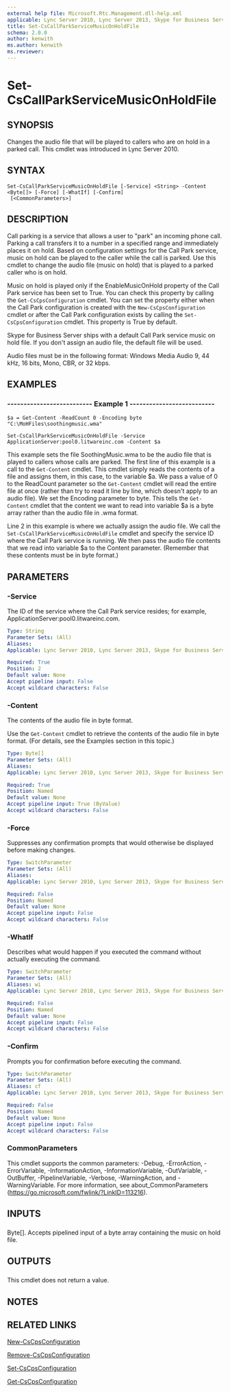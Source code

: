 ```yaml
---
external help file: Microsoft.Rtc.Management.dll-help.xml
applicable: Lync Server 2010, Lync Server 2013, Skype for Business Server 2015, Skype for Business Server 2019
title: Set-CsCallParkServiceMusicOnHoldFile
schema: 2.0.0
author: kenwith
ms.author: kenwith
ms.reviewer:
---
```


# Set-CsCallParkServiceMusicOnHoldFile

## SYNOPSIS
Changes the audio file that will be played to callers who are on hold in a parked call.
This cmdlet was introduced in Lync Server 2010.


## SYNTAX

```
Set-CsCallParkServiceMusicOnHoldFile [-Service] <String> -Content <Byte[]> [-Force] [-WhatIf] [-Confirm]
 [<CommonParameters>]
```

## DESCRIPTION
Call parking is a service that allows a user to "park" an incoming phone call.
Parking a call transfers it to a number in a specified range and immediately places it on hold.
Based on configuration settings for the Call Park service, music on hold can be played to the caller while the call is parked.
Use this cmdlet to change the audio file (music on hold) that is played to a parked caller who is on hold.

Music on hold is played only if the EnableMusicOnHold property of the Call Park service has been set to True.
You can check this property by calling the `Get-CsCpsConfiguration` cmdlet.
You can set the property either when the Call Park configuration is created with the `New-CsCpsConfiguration` cmdlet or after the Call Park configuration exists by calling the `Set-CsCpsConfiguration` cmdlet.
This property is True by default.

Skype for Business Server ships with a default Call Park service music on hold file.
If you don't assign an audio file, the default file will be used.

Audio files must be in the following format: Windows Media Audio 9, 44 kHz, 16 bits, Mono, CBR, or 32 kbps.


## EXAMPLES

### -------------------------- Example 1 --------------------------
```
$a = Get-Content -ReadCount 0 -Encoding byte "C:\MoHFiles\soothingmusic.wma"

Set-CsCallParkServiceMusicOnHoldFile -Service ApplicationServer:pool0.litwareinc.com -Content $a
```

This example sets the file SoothingMusic.wma to be the audio file that is played to callers whose calls are parked.
The first line of this example is a call to the `Get-Content` cmdlet.
This cmdlet simply reads the contents of a file and assigns them, in this case, to the variable $a.
We pass a value of 0 to the ReadCount parameter so the `Get-Content` cmdlet will read the entire file at once (rather than try to read it line by line, which doesn't apply to an audio file).
We set the Encoding parameter to byte.
This tells the `Get-Content` cmdlet that the content we want to read into variable $a is a byte array rather than the audio file in .wma format.

Line 2 in this example is where we actually assign the audio file.
We call the `Set-CsCallParkServiceMusicOnHoldFile` cmdlet and specify the service ID where the Call Park service is running.
We then pass the audio file contents that we read into variable $a to the Content parameter.
(Remember that these contents must be in byte format.)


## PARAMETERS

### -Service
The ID of the service where the Call Park service resides; for example, ApplicationServer:pool0.litwareinc.com.

```yaml
Type: String
Parameter Sets: (All)
Aliases: 
Applicable: Lync Server 2010, Lync Server 2013, Skype for Business Server 2015, Skype for Business Server 2019

Required: True
Position: 2
Default value: None
Accept pipeline input: False
Accept wildcard characters: False
```

### -Content
The contents of the audio file in byte format.

Use the `Get-Content` cmdlet to retrieve the contents of the audio file in byte format.
(For details, see the Examples section in this topic.)

```yaml
Type: Byte[]
Parameter Sets: (All)
Aliases: 
Applicable: Lync Server 2010, Lync Server 2013, Skype for Business Server 2015, Skype for Business Server 2019

Required: True
Position: Named
Default value: None
Accept pipeline input: True (ByValue)
Accept wildcard characters: False
```

### -Force
Suppresses any confirmation prompts that would otherwise be displayed before making changes.

```yaml
Type: SwitchParameter
Parameter Sets: (All)
Aliases: 
Applicable: Lync Server 2010, Lync Server 2013, Skype for Business Server 2015, Skype for Business Server 2019

Required: False
Position: Named
Default value: None
Accept pipeline input: False
Accept wildcard characters: False
```

### -WhatIf
Describes what would happen if you executed the command without actually executing the command.

```yaml
Type: SwitchParameter
Parameter Sets: (All)
Aliases: wi
Applicable: Lync Server 2010, Lync Server 2013, Skype for Business Server 2015, Skype for Business Server 2019

Required: False
Position: Named
Default value: None
Accept pipeline input: False
Accept wildcard characters: False
```

### -Confirm
Prompts you for confirmation before executing the command.

```yaml
Type: SwitchParameter
Parameter Sets: (All)
Aliases: cf
Applicable: Lync Server 2010, Lync Server 2013, Skype for Business Server 2015, Skype for Business Server 2019

Required: False
Position: Named
Default value: None
Accept pipeline input: False
Accept wildcard characters: False
```

### CommonParameters
This cmdlet supports the common parameters: -Debug, -ErrorAction, -ErrorVariable, -InformationAction, -InformationVariable, -OutVariable, -OutBuffer, -PipelineVariable, -Verbose, -WarningAction, and -WarningVariable. For more information, see about_CommonParameters (https://go.microsoft.com/fwlink/?LinkID=113216).

## INPUTS

###  
Byte\[\].
Accepts pipelined input of a byte array containing the music on hold file.

## OUTPUTS

###  
This cmdlet does not return a value.

## NOTES

## RELATED LINKS

[New-CsCpsConfiguration](New-CsCpsConfiguration.md)

[Remove-CsCpsConfiguration](Remove-CsCpsConfiguration.md)

[Set-CsCpsConfiguration](Set-CsCpsConfiguration.md)

[Get-CsCpsConfiguration](Get-CsCpsConfiguration.md)

